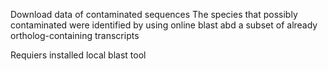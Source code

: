Download data of contaminated sequences
The species that possibly contaminated were identified 
by using online blast abd a subset of already 
ortholog-containing transcripts

Requiers installed local blast tool